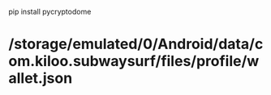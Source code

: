 pip install pycryptodome

# /storage/emulated/0/Android/data/com.kiloo.subwaysurf/files/profile/wallet.json
